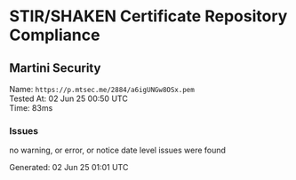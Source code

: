 # STIR/SHAKEN Certificate Repository Compliance

## Martini Security

Name: `https://p.mtsec.me/2884/a6igUNGw8OSx.pem`\
Tested At: 02 Jun 25 00:50 UTC\
Time: 83ms

### Issues

no warning, or error, or notice date level issues were found

Generated: 02 Jun 25 01:01 UTC